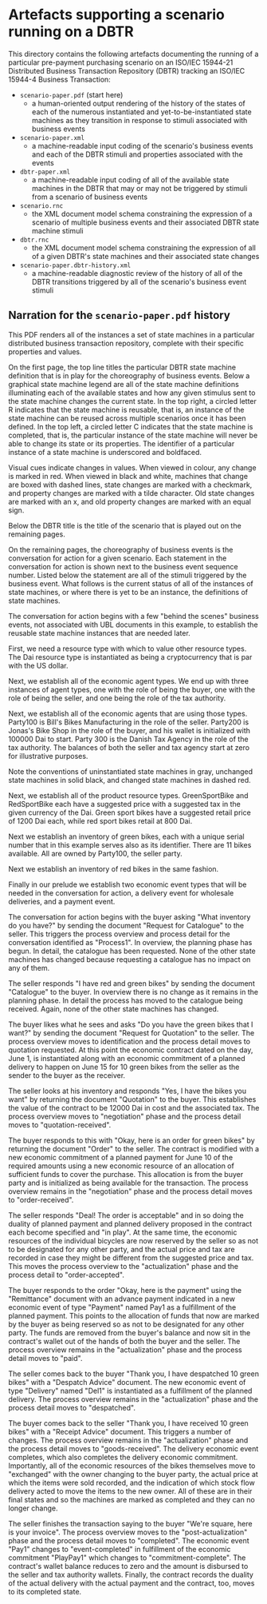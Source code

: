 # Artefacts supporting a scenario running on a DBTR

This directory contains the following artefacts documenting the running of a particular pre-payment purchasing scenario on an ISO/IEC 15944-21 Distributed Business Transaction Repository (DBTR) tracking an ISO/IEC 15944-4 Business Transaction:

- `scenario-paper.pdf` (start here)
  - a human-oriented output rendering of the history of the states of each of the numerous instantiated and yet-to-be-instantiated state machines as they transition in response to stimuli associated with business events
- `scenario-paper.xml`
  - a machine-readable input coding of the scenario's business events and each of the DBTR stimuli and properties associated with the events
- `dbtr-paper.xml`
  - a machine-readable input coding of all of the available state machines in the DBTR that may or may not be triggered by stimuli from a scenario of business events
- `scenario.rnc`
  - the XML document model schema constraining the expression of a scenario of multiple business events and their associated DBTR state machine stimuli
- `dbtr.rnc`
  - the XML document model schema constraining the expression of all of a given DBTR's state machines and their associated state changes
- `scenario-paper.dbtr-history.xml`
  - a machine-readable diagnostic review of the history of all of the DBTR transitions triggered by all of the scenario's business event stimuli
## Narration for the `scenario-paper.pdf` history

﻿This PDF renders all of the instances a set of state machines in a particular distributed business transaction repository, complete with their specific properties and values. 

On the first page, the top line titles the particular DBTR state machine definition that is in play for the choreography of business events. Below a graphical state machine legend are all of the state machine definitions illuminating each of the available states and how any given stimulus sent to the state machine changes the current state. In the top right, a circled letter R indicates that the state machine is reusable, that is, an instance of the state machine can be reused across multiple scenarios once it has been defined. In the top left, a circled letter C indicates that the state machine is completed, that is, the particular instance of the state machine will never be able to change its state or its properties. The identifier of a particular instance of a state machine is underscored and boldfaced. 

Visual cues indicate changes in values. When viewed in colour, any change is marked in red. When viewed in black and white, machines that change are boxed with dashed lines, state changes are marked with a checkmark, and property changes are marked with a tilde character. Old state changes are marked with an x, and old property changes are marked with an equal sign.

Below the DBTR title is the title of the scenario that is played out on the remaining pages.

On the remaining pages, the choreography of business events is the conversation for action for a given scenario. Each statement in the conversation for action is shown next to the business event sequence number. Listed below the statement are all of the stimuli triggered by the business event. What follows is the current status of all of the instances of state machines, or where there is yet to be an instance, the definitions of state machines.

The conversation for action begins with a few "behind the scenes" business events, not associated with UBL documents in this example, to establish the reusable state machine instances that are needed later.

First, we need a resource type with which to value other resource types. The Dai resource type is instantiated as being a cryptocurrency that is par with the US dollar.

Next, we establish all of the economic agent types. We end up with three instances of agent types, one with the role of being the buyer, one with the role of being the seller, and one being the role of the tax authority.

Next, we establish all of the economic agents that are using those types. Party100 is Bill's Bikes Manufacturing in the role of the seller. Party200 is Jonas's Bike Shop in the role of the buyer, and his wallet is initialized with 100000 Dai to start. Party 300 is the Danish Tax Agency in the role of the tax authority. The balances of both the seller and tax agency start at zero for illustrative purposes.

Note the conventions of uninstantiated state machines in gray, unchanged state machines in solid black, and changed state machines in dashed red.

Next, we establish all of the product resource types. GreenSportBike and RedSportBike each have a suggested price with a suggested tax in the given currency of the Dai. Green sport bikes have a suggested retail price of 1200 Dai each, while red sport bikes retail at 800 Dai.

Next we establish an inventory of green bikes, each with a unique serial number that in this example serves also as its identifier. There are 11 bikes available. All are owned by Party100, the seller party.

Next we establish an inventory of red bikes in the same fashion.

Finally in our prelude we establish two economic event types that will be needed in the conversation for action, a delivery event for wholesale deliveries, and a payment event.

The conversation for action begins with the buyer asking "What inventory do you have?" by sending the document "Request for Catalogue" to the seller. This triggers the process overview and process detail for the conversation identified as "Process1". In overview, the planning phase has begun. In detail, the catalogue has been requested. None of the other state machines has changed because requesting a catalogue has no impact on any of them.

The seller responds "I have red and green bikes" by sending the document "Catalogue" to the buyer. In overview there is no change as it remains in the planning phase. In detail the process has moved to the catalogue being received. Again, none of the other state machines has changed.

The buyer likes what he sees and asks "Do you have the green bikes that I want?" by sending the document "Request for Quotation" to the seller. The process overview moves to identification and the process detail moves to quotation requested. At this point the economic contract dated on the day, June 1, is instantiated along with an economic commitment of a planned delivery to happen on June 15 for 10 green bikes from the seller as the sender to the buyer as the receiver.

The seller looks at his inventory and responds "Yes, I have the bikes you want" by returning the document "Quotation" to the buyer. This establishes the value of the contract to be 12000 Dai in cost and the associated tax. The process overview moves to "negotiation" phase and the process detail moves to "quotation-received".

The buyer responds to this with "Okay, here is an order for green bikes" by returning the document "Order" to the seller. The contract is modified with a new economic commitment of a planned payment for June 10 of the required amounts using a new economic resource of an allocation of sufficient funds to cover the purchase. This allocation is from the buyer party and is initialized as being available for the transaction. The process overview remains in the "negotiation" phase and the process detail moves to "order-received".

The seller responds "Deal! The order is acceptable" and in so doing the duality of planned payment and planned delivery proposed in the contract each become specified and "in play". At the same time, the economic resources of the individual bicycles are now reserved by the seller so as not to be designated for any other party, and the actual price and tax are recorded in case they might be different from the suggested price and tax. This moves the process overview to the "actualization" phase and the process detail to "order-accepted".

The buyer responds to the order "Okay, here is the payment" using the "Remittance" document with an advance payment indicated in a new economic event of type "Payment" named Pay1 as a fulfillment of the planned payment. This points to the allocation of funds that now are marked by the buyer as being reserved so as not to be designated for any other party. The funds are removed from the buyer's balance and now sit in the contract's wallet out of the hands of both the buyer and the seller. The process overview remains in the "actualization" phase and the process detail moves to "paid".

The seller comes back to the buyer "Thank you, I have despatched 10 green bikes" with a "Despatch Advice" document. The new economic event of type "Delivery" named "Del1" is instantiated as a fulfillment of the planned delivery. The process overview remains in the "actualization" phase and the process detail moves to "despatched".

The buyer comes back to the seller "Thank you, I have received 10 green bikes" with a "Receipt Advice" document. This triggers a number of changes.  The process overview remains in the "actualization" phase and the process detail moves to "goods-received". The delivery economic event completes, which also completes the delivery economic commitment. Importantly, all of the economic resources of the bikes themselves move to "exchanged" with the owner changing to the buyer party, the actual price at which the items were sold recorded, and the indication of which stock flow delivery acted to move the items to the new owner. All of these are in their final states and so the machines are marked as completed and they can no longer change.

The seller finishes the transaction saying to the buyer "We're square, here is your invoice".  The process overview moves to the "post-actualization" phase and the process detail moves to "completed". The economic event "Pay1" changes to "event-completed" in fulfillment of the economic commitment "PlayPay1" which changes to "commitment-complete". The contract's wallet balance reduces to zero and the amount is disbursed to the seller and tax authority wallets. Finally, the contract records the duality of the actual delivery with the actual payment and the contract, too, moves to its completed state.

